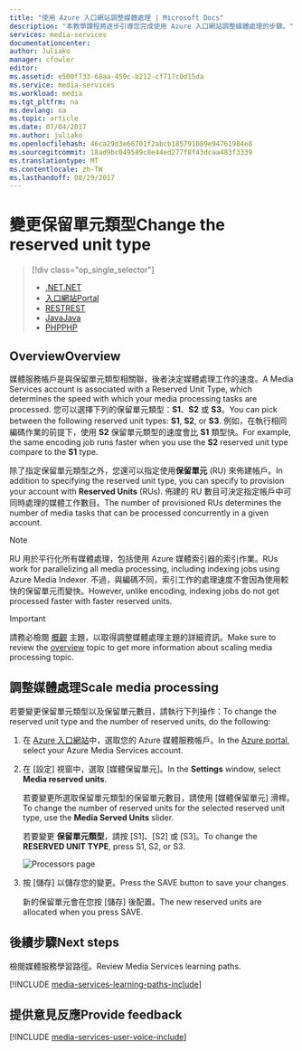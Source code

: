 ```yaml
---
title: "使用 Azure 入口網站調整媒體處理 | Microsoft Docs"
description: "本教學課程將逐步引導您完成使用 Azure 入口網站調整媒體處理的步驟。"
services: media-services
documentationcenter: 
author: Juliako
manager: cfowler
editor: 
ms.assetid: e500f733-68aa-450c-b212-cf717c0d15da
ms.service: media-services
ms.workload: media
ms.tgt_pltfrm: na
ms.devlang: na
ms.topic: article
ms.date: 07/04/2017
ms.author: juliako
ms.openlocfilehash: 46ca29d3e66701f2abcb185791089e94761984e8
ms.sourcegitcommit: 18ad9bc049589c8e44ed277f8f43dcaa483f3339
ms.translationtype: MT
ms.contentlocale: zh-TW
ms.lasthandoff: 08/29/2017
---
```

# <a name="change-the-reserved-unit-type"></a><span data-ttu-id="416a6-103">變更保留單元類型</span><span class="sxs-lookup"><span data-stu-id="416a6-103">Change the reserved unit type</span></span>
> [!div class="op_single_selector"]
> * [<span data-ttu-id="416a6-104">.NET</span><span class="sxs-lookup"><span data-stu-id="416a6-104">.NET</span></span>](media-services-dotnet-encoding-units.md)
> * [<span data-ttu-id="416a6-105">入口網站</span><span class="sxs-lookup"><span data-stu-id="416a6-105">Portal</span></span>](media-services-portal-scale-media-processing.md)
> * [<span data-ttu-id="416a6-106">REST</span><span class="sxs-lookup"><span data-stu-id="416a6-106">REST</span></span>](https://docs.microsoft.com/rest/api/media/operations/encodingreservedunittype)
> * [<span data-ttu-id="416a6-107">Java</span><span class="sxs-lookup"><span data-stu-id="416a6-107">Java</span></span>](https://github.com/southworkscom/azure-sdk-for-media-services-java-samples)
> * [<span data-ttu-id="416a6-108">PHP</span><span class="sxs-lookup"><span data-stu-id="416a6-108">PHP</span></span>](https://github.com/Azure/azure-sdk-for-php/tree/master/examples/MediaServices)
> 
> 

## <a name="overview"></a><span data-ttu-id="416a6-109">Overview</span><span class="sxs-lookup"><span data-stu-id="416a6-109">Overview</span></span>

<span data-ttu-id="416a6-110">媒體服務帳戶是與保留單元類型相關聯，後者決定媒體處理工作的速度。</span><span class="sxs-lookup"><span data-stu-id="416a6-110">A Media Services account is associated with a Reserved Unit Type, which determines the speed with which your media processing tasks are processed.</span></span> <span data-ttu-id="416a6-111">您可以選擇下列的保留單元類型：**S1**、**S2** 或 **S3**。</span><span class="sxs-lookup"><span data-stu-id="416a6-111">You can pick between the following reserved unit types: **S1**, **S2**, or **S3**.</span></span> <span data-ttu-id="416a6-112">例如，在執行相同編碼作業的前提下，使用 **S2** 保留單元類型的速度會比 **S1** 類型快。</span><span class="sxs-lookup"><span data-stu-id="416a6-112">For example, the same encoding job runs faster when you use the **S2** reserved unit type compare to the **S1** type.</span></span>

<span data-ttu-id="416a6-113">除了指定保留單元類型之外，您還可以指定使用**保留單元** (RU) 來佈建帳戶。</span><span class="sxs-lookup"><span data-stu-id="416a6-113">In addition to specifying the reserved unit type, you can specify to provision your account with **Reserved Units** (RUs).</span></span> <span data-ttu-id="416a6-114">佈建的 RU 數目可決定指定帳戶中可同時處理的媒體工作數目。</span><span class="sxs-lookup"><span data-stu-id="416a6-114">The number of provisioned RUs determines the number of media tasks that can be processed concurrently in a given account.</span></span>

>[!NOTE]
><span data-ttu-id="416a6-115">RU 用於平行化所有媒體處理，包括使用 Azure 媒體索引器的索引作業。</span><span class="sxs-lookup"><span data-stu-id="416a6-115">RUs work for parallelizing all media processing, including indexing jobs using Azure Media Indexer.</span></span> <span data-ttu-id="416a6-116">不過，與編碼不同，索引工作的處理速度不會因為使用較快的保留單元而變快。</span><span class="sxs-lookup"><span data-stu-id="416a6-116">However, unlike encoding, indexing jobs do not get processed faster with faster reserved units.</span></span>

> [!IMPORTANT]
> <span data-ttu-id="416a6-117">請務必檢閱 [概觀](media-services-scale-media-processing-overview.md) 主題，以取得調整媒體處理主題的詳細資訊。</span><span class="sxs-lookup"><span data-stu-id="416a6-117">Make sure to review the [overview](media-services-scale-media-processing-overview.md) topic to get more information about scaling media processing topic.</span></span>
> 
> 

## <a name="scale-media-processing"></a><span data-ttu-id="416a6-118">調整媒體處理</span><span class="sxs-lookup"><span data-stu-id="416a6-118">Scale media processing</span></span>
<span data-ttu-id="416a6-119">若要變更保留單元類型以及保留單元數目，請執行下列操作：</span><span class="sxs-lookup"><span data-stu-id="416a6-119">To change the reserved unit type and the number of reserved units, do the following:</span></span>

1. <span data-ttu-id="416a6-120">在 [Azure 入口網站](https://portal.azure.com/)中，選取您的 Azure 媒體服務帳戶。</span><span class="sxs-lookup"><span data-stu-id="416a6-120">In the [Azure portal](https://portal.azure.com/), select your Azure Media Services account.</span></span>
2. <span data-ttu-id="416a6-121">在 [設定] 視窗中，選取 [媒體保留單元]。</span><span class="sxs-lookup"><span data-stu-id="416a6-121">In the **Settings** window, select **Media reserved units**.</span></span>
   
    <span data-ttu-id="416a6-122">若要變更所選取保留單元類型的保留單元數目，請使用 [媒體保留單元]  滑桿。</span><span class="sxs-lookup"><span data-stu-id="416a6-122">To change the number of reserved units for the selected reserved unit type, use the **Media Served Units** slider.</span></span>
   
    <span data-ttu-id="416a6-123">若要變更 **保留單元類型**，請按 [S1]、[S2] 或 [S3]。</span><span class="sxs-lookup"><span data-stu-id="416a6-123">To change the **RESERVED UNIT TYPE**, press S1, S2, or S3.</span></span>
   
    ![Processors page](./media/media-services-portal-scale-media-processing/media-services-scale-media-processing.png)
3. <span data-ttu-id="416a6-125">按 [儲存] 以儲存您的變更。</span><span class="sxs-lookup"><span data-stu-id="416a6-125">Press the SAVE button to save your changes.</span></span>
   
    <span data-ttu-id="416a6-126">新的保留單元會在您按 [儲存] 後配置。</span><span class="sxs-lookup"><span data-stu-id="416a6-126">The new reserved units are allocated when you press SAVE.</span></span>

## <a name="next-steps"></a><span data-ttu-id="416a6-127">後續步驟</span><span class="sxs-lookup"><span data-stu-id="416a6-127">Next steps</span></span>
<span data-ttu-id="416a6-128">檢閱媒體服務學習路徑。</span><span class="sxs-lookup"><span data-stu-id="416a6-128">Review Media Services learning paths.</span></span>

[!INCLUDE [media-services-learning-paths-include](../../includes/media-services-learning-paths-include.md)]

## <a name="provide-feedback"></a><span data-ttu-id="416a6-129">提供意見反應</span><span class="sxs-lookup"><span data-stu-id="416a6-129">Provide feedback</span></span>
[!INCLUDE [media-services-user-voice-include](../../includes/media-services-user-voice-include.md)]

